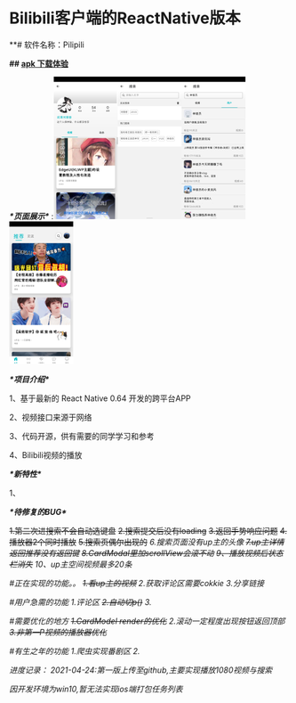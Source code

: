 # Bilibili客户端的ReactNative版本
**# 软件名称：Pilipili



**## [apk 下载体验](https://github.com/helishou/React-native-Bilibili/releases/download/1.00/app-release.apk)**

***\*页面展示\****
:<img src=".\example\1F5ABB188D105DF772ABB2482A98BD8E.jpg" alt="1F5ABB188D105DF772ABB2482A98BD8E" style="zoom:25%;" /><img src=".\example\16D184253E1ED452E111681C59130E71.jpg" alt="16D184253E1ED452E111681C59130E71" style="zoom:25%;" /><img src=".\example\956B0F20F30D8E4D3A4AB523559CA0A8.jpg" alt="956B0F20F30D8E4D3A4AB523559CA0A8" style="zoom:25%;" /><img src=".\example\64507A52511F760A31D794C1F1942E54.jpg" alt="64507A52511F760A31D794C1F1942E54" style="zoom:25%;" />

***\*项目介绍\****



1、基于最新的 React Native 0.64 开发的跨平台APP



2、视频接口来源于网络



3、代码开源，供有需要的同学学习和参考



4、Bilibili视频的播放



***\*新特性\****



1、





***\*待修复的BUG\****

~~1.第二次进搜索不会自动选键盘~~
~~2.搜索提交后没有loading~~
~~3.返回手势响应问题~~
~~4.播放器2个同时播放~~
~~5.搜索页偶尔出现的<em class>~~
6.搜索页面没有up主的头像
~~7.up主详情返回推荐没有返回键~~
~~8.CardModal里加scrollView会滚不动~~ 
 ~~9、播放视频后状态栏消失~~
 10、up主空间视频最多20条


#正在实现的功能。。
~~1.看up主的视频~~
2.获取评论区需要cokkie
3.分享链接

#用户急需的功能
1.评论区
~~2.自动切p()~~
3.

#需要优化的地方
~~1.CardModel render的优化~~
2.滚动一定程度出现按钮返回顶部
~~3.非第一P视频的播放器优化~~ 

#有生之年的功能
1.爬虫实现番剧区
2.

进度记录：
2021-04-24:第一版上传至github,主要实现播放1080视频与搜索

因开发环境为win10,暂无法实现ios端打包任务列表



